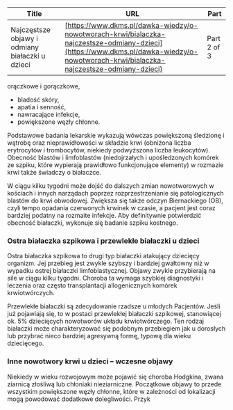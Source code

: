| **Title**       | **URL**           | **Part**              |
|-----------------|-------------------|-----------------------|
| Najczęstsze objawy i odmiany białaczki u dzieci         | [https://www.dkms.pl/dawka-wiedzy/o-nowotworach-krwi/bialaczka-najczestsze-odmiany-dzieci](https://www.dkms.pl/dawka-wiedzy/o-nowotworach-krwi/bialaczka-najczestsze-odmiany-dzieci)    | Part 2 of 3          |

orączkowe i gorączkowe,
* bladość skóry,
* apatia i senność,
* nawracające infekcje,
* powiększone węzły chłonne.


Podstawowe badania lekarskie wykazują wówczas powiększoną śledzionę i wątrobę oraz nieprawidłowości w składzie krwi (obniżona liczba erytrocytów i trombocytów, niekiedy podwyższona liczba leukocytów). Obecność blastów i limfoblastów (niedojrzałych i upośledzonych komórek ze szpiku, które wypierają prawidłowo funkcjonujące elementy) w rozmazie krwi także świadczy o białaczce.


W ciągu kilku tygodni może dojść do dalszych zmian nowotworowych w kościach i innych narządach poprzez rozprzestrzenianie się patologicznych blastów do krwi obwodowej. Zwiększa się także odczyn Biernackiego (OB), czyli tempo opadania czerwonych krwinek w czasie, a pacjent jest coraz bardziej podatny na rozmaite infekcje. Aby definitywnie potwierdzić obecność białaczki, wykonuje się badanie szpiku kostnego.


### Ostra białaczka szpikowa i przewlekłe białaczki u dzieci


Ostra białaczka szpikowa to drugi typ białaczki atakujący dziecięcy organizm. Jej przebieg jest zwykle szybszy i bardziej gwałtowny niż w wypadku ostrej białaczki limfoblastycznej. Objawy zwykle przybierają na sile w ciągu kilku tygodni. Choroba ta wymaga szybkiej diagnostyki i leczenia oraz często transplantacji allogenicznych komórek krwiotwórczych.


Przewlekłe białaczki są zdecydowanie rzadsze u młodych Pacjentów. Jeśli już pojawiają się, to w postaci przewlekłej białaczki szpikowej, stanowiącej ok. 5% dziecięcych nowotworów układu krwiotwórczego. Ten rodzaj białaczki może charakteryzować się podobnym przebiegiem jak u dorosłych lub przybrać nieco bardziej agresywną formę, typową dla wieku dziecięcego.


### Inne nowotwory krwi u dzieci – wczesne objawy


Niekiedy w wieku rozwojowym może pojawić się choroba Hodgkina, zwana ziarnicą złośliwą lub chłoniaki nieziarniczne. Początkowe objawy to przede wszystkim powiększone węzły chłonne, które w zależności od lokalizacji mogą powodować dodatkowe dolegliwości. Przyk